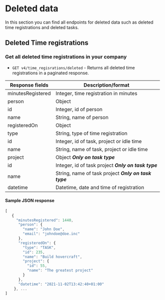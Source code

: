# Deleted data
In this section you can find all endpoints for deleted data such as deleted time registrations and deleted tasks. 

## Deleted Time registrations

### Get all deleted time registrations in your company

- `GET v4/time_regisrations/deleted` - Returns all deleted time registrations in a paginated response. 

| Response fields   | Description/format                                    |
| ----------------  | -------------------------------                       |
| minutesRegistered | Integer, time registration in minutes                 |
| person            | Object                                                |
| id                | Integer, id of person                                 |
| name              | String, name of person                                |
| registeredOn      | Object                                                |
| type              | String, type of time registration                     |
| id                | Integer, id of task, project or idle time             |
| name              | String, name of task, project or idle time            |
| project           | Object ***Only on task type***                        |
| id                | Integer, id of task project ***Only on task type***   |
| name              | String, name of task project ***Only on task type***  |
| datetime          | Datetime, date and time of registration               |

#### Sample JSON response

```javascript
[
   {
     "minutesRegistered": 1440,
      "person": {
        "name": "John Doe",
        "email": "johndoe@doe.inc"
      },
      "registeredOn": {
        "type": "TASK",
        "id": 235,
        "name": "Build hovercraft",
        "project": {
          "id": 55,
          "name": "The greatest project"
        }
      },
      "datetime": "2021-11-02T13:42:40+01:00"
    }, ...
]
```
